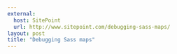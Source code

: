 ```yaml
---
external:
  host: SitePoint
  url: http://www.sitepoint.com/debugging-sass-maps/
layout: post
title: "Debugging Sass maps"
---
```

